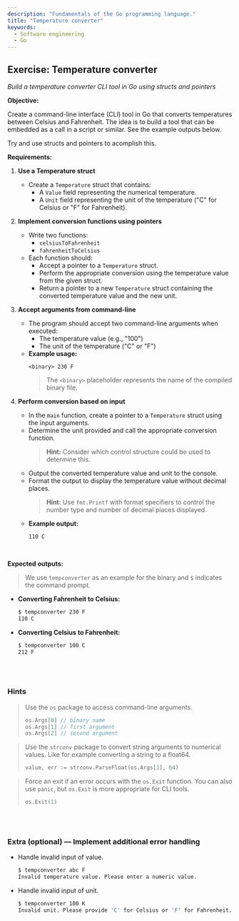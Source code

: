 ```yaml
---
description: "Fundamentals of the Go programming language."
title: "Temperature converter"
keywords:
  - Software engineering
  - Go
---
```


## Exercise: Temperature converter

*Build a temperature converter CLI tool in Go using structs and pointers*

**Objective:**

Create a command-line interface (CLI) tool in Go that converts temperatures between Celsius and Fahrenheit. The idea is to build a tool that can be embedded as a call in a script or similar. See the example outputs below.

Try and use structs and pointers to acomplish this.

**Requirements:**

1. **Use a Temperature struct**

   - Create a `Temperature` struct that contains:
     - A `Value` field representing the numerical temperature.
     - A `Unit` field representing the unit of the temperature ("C" for Celsius or "F" for Fahrenheit).

2. **Implement conversion functions using pointers**

   - Write two functions:
     - `celsiusToFahrenheit`
     - `fahrenheitToCelsius`
   - Each function should:
     - Accept a pointer to a `Temperature` struct.
     - Perform the appropriate conversion using the temperature value from the given struct.
     - Return a pointer to a new `Temperature` struct containing the converted temperature value and the new unit.

3. **Accept arguments from command-line**

   - The program should accept two command-line arguments when executed:
     - The temperature value (e.g., "100")
     - The unit of the temperature ("C" or "F")
   - **Example usage:**
     ```
     <binary> 230 F
     ```
     > The `<binary>` placeholder represents the name of the compiled binary file.

4. **Perform conversion based on input**

   - In the `main` function, create a pointer to a `Temperature` struct using the input arguments.
   - Determine the unit provided and call the appropriate conversion function.
     > **Hint:** Consider which control structure could be used to determine this.
   - Output the converted temperature value and unit to the console.
   - Format the output to display the temperature value without decimal places.
     > **Hint:** Use `fmt.Printf` with format specifiers to control the number type and number of decimal places displayed.
   - **Example output:**
     ```
     110 C
     ```

</br>

**Expected outputs:**

> We use `tempconverter` as an example for the binary and `$` indicates the command prompt.

* **Converting Fahrenheit to Celsius:**

   ```bash
   $ tempconverter 230 F
   110 C
   ```

* **Converting Celsius to Fahrenheit:**

   ```bash
   $ tempconverter 100 C
   212 F
   ```

</br>
</br>

### Hints

> Use the `os` package to access command-line arguments.
> 
> ```go
> os.Args[0] // binary name
> os.Args[1] // first argument
> os.Args[2] // second argument
> ```

> Use the `strconv` package to convert string arguments to numerical values. Like for example converting a string to a float64.
>
> ```go
> value, err := strconv.ParseFloat(os.Args[1], 64)
> ```

> Force an exit if an error occurs with the `os.Exit` function. You can also use `panic`, but `os.Exit` is more appropriate for CLI tools.
>
> ```go
> os.Exit(1)
> ```

</br>
</br>

### Extra (optional) — Implement additional error handling

* Handle invalid input of value.

   ```bash
   $ tempconverter abc F
   Invalid temperature value. Please enter a numeric value.
   ```

* Handle invalid input of unit.

   ```bash
   $ tempconverter 100 K
   Invalid unit. Please provide 'C' for Celsius or 'F' for Fahrenheit.
   ```

</br>
</br>
